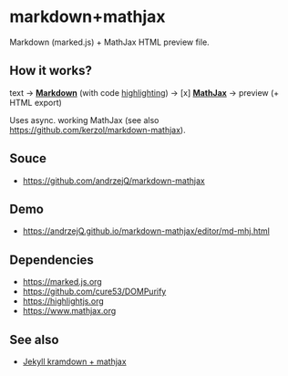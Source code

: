 markdown+mathjax
================
Markdown (marked.js) + MathJax HTML preview file.

## How it works?

text → [**Markdown**](https://marked.js.org) (with code [highlighting](https://highlightjs.org/)) → [x] [**MathJax**](https://www.mathjax.org/) → preview (+ HTML export)

Uses async. working MathJax (see also <https://github.com/kerzol/markdown-mathjax>).

## Souce

- <https://github.com/andrzejQ/markdown-mathjax>

## Demo

- <https://andrzejQ.github.io/markdown-mathjax/editor/md-mhj.html>

## Dependencies

- <https://marked.js.org>
- <https://github.com/cure53/DOMPurify>
- <https://highlightjs.org>
- <https://www.mathjax.org>

## See also

- [Jekyll kramdown + mathjax](https://andrzejq.github.io/jekyll_1/jekyll/tests/2018/11/06/Test-MD.html)
